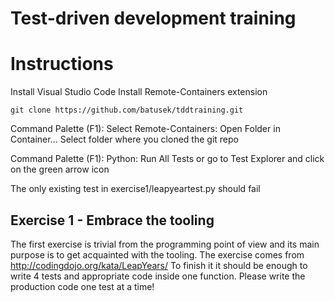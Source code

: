# Test-driven development training

# Instructions

Install Visual Studio Code
Install Remote-Containers extension

```
git clone https://github.com/batusek/tddtraining.git
```

Command Palette (F1): Select Remote-Containers: Open Folder in Container...
Select folder where you cloned the git repo

Command Palette (F1): Python: Run All Tests or
go to Test Explorer and click on the green arrow icon

The only existing test in exercise1/leapyeartest.py should fail

## Exercise 1 - Embrace the tooling
The first exercise is trivial from the programming point of view and its main purpose is to get acquainted with the tooling.
The exercise comes from http://codingdojo.org/kata/LeapYears/
To finish it it should be enough to write 4 tests and appropriate code inside one function. Please write the production code one test at a time!




